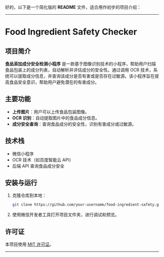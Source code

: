 好的，以下是一个简化版的 **README** 文件，适合用作初步的项目介绍：

---

# Food Ingredient Safety Checker

## 项目简介

**食品添加成分安全检测小程序** 是一款基于图像识别技术的小程序，帮助用户扫描食品包装上的成分列表，自动解析并评估成分的安全性。通过调用 OCR 技术，系统可以提取成分信息，并查询该成分是否有害或是否存在过敏源。该小程序旨在提高食品安全意识，帮助用户避免潜在的有害成分。

## 主要功能

- **上传图片**：用户可以上传食品包装图像。
- **OCR 识别**：自动提取图片中的食品成分信息。
- **成分安全查询**：查询食品成分的安全性，识别有害成分或过敏源。

## 技术栈

- 微信小程序
- OCR 技术（如百度智能云 API）
- 后端 API 查询食品成分安全

## 安装与运行

1. 克隆仓库到本地：

   ```bash
   git clone https://github.com/your-username/food-ingredient-safety.git
   ```

2. 使用微信开发者工具打开项目文件夹，进行调试和预览。

## 许可证

本项目使用 [MIT 许可证](LICENSE)。

---

